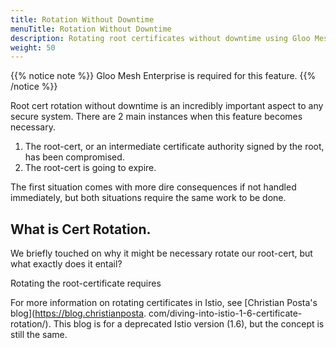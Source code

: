 ```yaml
---
title: Rotation Without Downtime
menuTitle: Rotation Without Downtime
description: Rotating root certificates without downtime using Gloo Mesh Enterprise.
weight: 50
---
```


{{% notice note %}} Gloo Mesh Enterprise is required for this feature. {{% /notice %}}

Root cert rotation without downtime is an incredibly important aspect to any secure system. There are 2 main instances 
when this feature becomes necessary.
1. The root-cert, or an intermediate certificate authority signed by the root, has been compromised. 
2. The root-cert is going to expire.

The first situation comes with more dire consequences if not handled immediately, but both situations require the 
same work to be done. 

## What is Cert Rotation.

We briefly touched on why it might be necessary rotate our root-cert, but what exactly does it entail?

Rotating the root-certificate requires 

For more information on rotating certificates in Istio, see [Christian Posta's blog](https://blog.christianposta.
com/diving-into-istio-1-6-certificate-rotation/). This blog is for a deprecated Istio version (1.6), but the concept is 
still the same.

